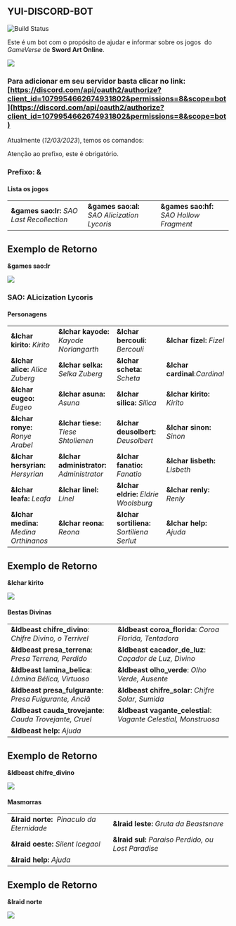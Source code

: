 ## YUI-DISCORD-BOT

![Build Status](https://travis-ci.org/montyanderson/construction.svg?branch=master)

Este é um bot com o propósito de ajudar e informar sobre os jogos  do _GameVerse_ de **Sword Art Online**.

![](https://33333.cdn.cke-cs.com/kSW7V9NHUXugvhoQeFaf/animations/bdfb2e07394099f9d7e0a2ff82216f0ba5032a983d21bc28.gif)

### Para adicionar em seu servidor basta clicar no link: [https://discord.com/api/oauth2/authorize?client_id=1079954662674931802&permissions=8&scope=bot](https://discord.com/api/oauth2/authorize?client_id=1079954662674931802&permissions=8&scope=bot)

Atualmente (_12/03/2023_), temos os comandos:

Atenção ao prefixo, este é obrigatório.

### **Prefixo: &**

#### **Lista os jogos**

<table><tbody><tr><td><strong>&amp;games sao:lr: </strong><i>SAO Last Recollection</i><strong>&nbsp;</strong></td><td><strong>&amp;games sao:al: </strong><i>SAO Alicization Lycoris</i><strong>&nbsp;</strong></td><td><strong>&amp;games sao:hf: </strong><i>SAO Hollow Fragment</i><strong>&nbsp;</strong></td></tr></tbody></table>

## Exemplo de Retorno

**&games sao:lr**

![](https://i.imgur.com/ywRZIqh.jpg)

### **SAO: ALicization Lycoris**

#### **Personagens**

<table><tbody><tr><td><strong>&amp;lchar kirito:</strong> <i>Kirito</i></td><td><strong>&amp;lchar kayode:</strong> <i>Kayode Norlangarth</i></td><td><strong>&amp;lchar bercouli:</strong> <i>Bercouli</i></td><td><strong>&amp;lchar fizel:</strong> <i>Fizel</i></td></tr><tr><td><strong>&amp;lchar alice:</strong> <i>Alice Zuberg</i></td><td><strong>&amp;lchar selka:</strong> <i>Selka Zuberg</i></td><td><strong>&amp;lchar scheta:</strong> <i>Scheta</i></td><td><strong>&amp;lchar cardinal</strong>:<i>Cardinal</i></td></tr><tr><td><strong>&amp;lchar eugeo:</strong> <i>Eugeo</i></td><td><strong>&amp;lchar asuna:</strong> <i>Asuna</i></td><td><strong>&amp;lchar silica:</strong> <i>Silica</i></td><td><strong>&amp;lchar kirito:</strong> <i>Kirito</i></td></tr><tr><td><strong>&amp;lchar ronye:</strong> <i>Ronye Arabel</i></td><td><strong>&amp;lchar tiese:</strong> <i>Tiese Shtolienen</i></td><td><strong>&amp;lchar deusolbert:</strong> <i>Deusolbert</i></td><td><strong>&amp;lchar sinon:</strong> <i>Sinon</i></td></tr><tr><td><strong>&amp;lchar hersyrian:</strong> <i>Hersyrian</i></td><td><strong>&amp;lchar administrator:</strong> <i>Administrator</i></td><td><strong>&amp;lchar fanatio:</strong> <i>Fanatio</i></td><td><strong>&amp;lchar lisbeth:</strong> <i>Lisbeth</i></td></tr><tr><td><strong>&amp;lchar leafa:</strong> <i>Leafa</i></td><td><strong>&amp;lchar linel:</strong> <i>Linel</i></td><td><strong>&amp;lchar eldrie:</strong> <i>Eldrie Woolsburg</i></td><td><strong>&amp;lchar renly:</strong> <i>Renly</i></td></tr><tr><td><strong>&amp;lchar medina:</strong> <i>Medina Orthinanos</i></td><td><strong>&amp;lchar reona:</strong> <i>Reona</i></td><td><strong>&amp;lchar sortiliena:</strong> <i>Sortiliena Serlut</i></td><td><strong>&amp;lchar help: </strong><i>Ajuda</i></td></tr></tbody></table>

## Exemplo de Retorno

**&lchar kirito**

![](https://33333.cdn.cke-cs.com/kSW7V9NHUXugvhoQeFaf/images/456d0fe59ea6645e0d3013a9318c9fa3d407e550b943b26e.jpg)

#### **Bestas Divinas**

<table><tbody><tr><td><strong>&amp;ldbeast chifre_divino</strong>: <i>Chifre Divino, o Terrível</i></td><td><strong>&amp;ldbeast coroa_florida</strong>: <i>Coroa Florida, Tentadora</i></td></tr><tr><td><strong>&amp;ldbeast presa_terrena</strong>: <i>Presa Terrena, Perdido</i></td><td><strong>&amp;ldbeast cacador_de_luz</strong>: <i>Caçador de Luz, Divino</i></td></tr><tr><td><strong>&amp;ldbeast lamina_belica</strong>: <i>Lâmina Bélica, Virtuoso</i></td><td><strong>&amp;ldbeast olho_verde</strong>: <i>Olho Verde, Ausente</i></td></tr><tr><td><strong>&amp;ldbeast presa_fulgurante</strong>: <i>Presa Fulgurante, Anciã</i></td><td><strong>&amp;ldbeast chifre_solar</strong>: <i>Chifre Solar, Sumida</i></td></tr><tr><td><strong>&amp;ldbeast cauda_trovejante</strong>: <i>Cauda Trovejante, Cruel</i></td><td><strong>&amp;ldbeast vagante_celestial</strong>: <i>Vagante Celestial, Monstruosa</i></td></tr><tr><td><strong>&amp;ldbeast help: </strong><i>Ajuda</i></td><td>&nbsp;</td></tr></tbody></table>

## Exemplo de Retorno

**&ldbeast chifre\_divino**

![](https://33333.cdn.cke-cs.com/kSW7V9NHUXugvhoQeFaf/images/0e8681c9cbc7e4b9b9b53b700bcd7382705a5685d1c270e6.jpg)

#### **Masmorras**

<table><tbody><tr><td><strong>&amp;lraid norte: &nbsp;</strong><i>Pinaculo da Eternidade</i></td><td><strong>&amp;lraid leste: </strong><i>Gruta da Beastsnare</i></td></tr><tr><td><strong>&amp;lraid oeste: </strong><i>Silent Icegaol</i></td><td><strong>&amp;lraid sul: </strong><i>Paraiso Perdido, ou Lost Paradise</i></td></tr><tr><td><strong>&amp;lraid help: </strong><i>Ajuda</i></td><td>&nbsp;</td></tr></tbody></table>

## Exemplo de Retorno

**&lraid norte**

![](https://33333.cdn.cke-cs.com/kSW7V9NHUXugvhoQeFaf/images/89d6a0d062e04fdd0206e2f691d69ba26f25b553ebfae622.jpg)
